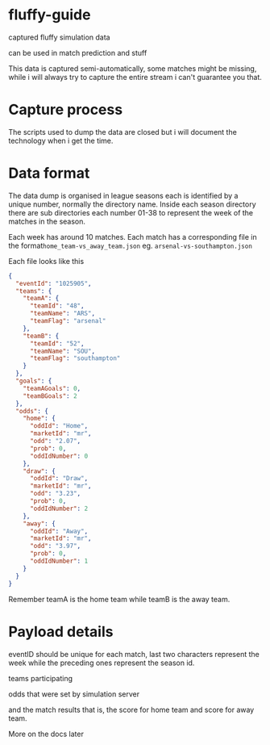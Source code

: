 # fluffy-guide
captured fluffy simulation data

can be used in match prediction and stuff


This data is captured semi-automatically, some matches might be missing, while i will always try to capture the entire stream i can't guarantee you that.

# Capture process

The scripts used to dump the data are closed but i will document the technology when i get the time.

# Data format

The data dump is organised in league seasons each is identified by a unique number, normally the directory name. Inside each season directory there are sub directories each number 01-38 to represent the week of the matches in the season.

Each week has around 10 matches. Each match has a corresponding file in the format```home_team-vs_away_team.json``` eg. ```arsenal-vs-southampton.json```

Each file looks like this

```json
{
  "eventId": "1025905",
  "teams": {
    "teamA": {
      "teamId": "48",
      "teamName": "ARS",
      "teamFlag": "arsenal"
    },
    "teamB": {
      "teamId": "52",
      "teamName": "SOU",
      "teamFlag": "southampton"
    }
  },
  "goals": {
    "teamAGoals": 0,
    "teamBGoals": 2
  },
  "odds": {
    "home": {
      "oddId": "Home",
      "marketId": "mr",
      "odd": "2.07",
      "prob": 0,
      "oddIdNumber": 0
    },
    "draw": {
      "oddId": "Draw",
      "marketId": "mr",
      "odd": "3.23",
      "prob": 0,
      "oddIdNumber": 2
    },
    "away": {
      "oddId": "Away",
      "marketId": "mr",
      "odd": "3.97",
      "prob": 0,
      "oddIdNumber": 1
    }
  }
}
```

Remember teamA is the home team while teamB is the away team.

# Payload details

eventID should be unique for each match, last two characters represent the week while the preceding ones represent the season id. 

teams participating

odds that were set by simulation server

and the match results that is, the score for home team and score for away team.

More on the docs later
